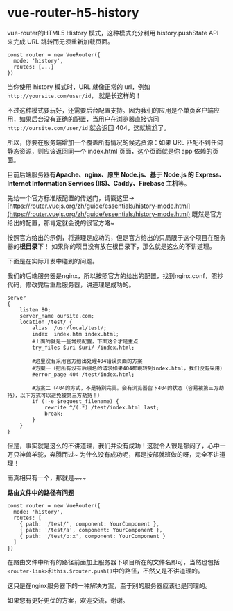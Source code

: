 # vue-router-h5-history
vue-router的HTML5 History 模式，这种模式充分利用 history.pushState API 来完成 URL 跳转而无须重新加载页面。

```language
const router = new VueRouter({
  mode: 'history',
  routes: [...]
})
```
当你使用 history 模式时，URL 就像正常的 url，例如 `http://yoursite.com/user/id`， 就是长这样的！

不过这种模式要玩好，还需要后台配置支持。因为我们的应用是个单页客户端应用，如果后台没有正确的配置，当用户在浏览器直接访问 `http://oursite.com/user/id` 就会返回 404，这就尴尬了。

所以，你要在服务端增加一个覆盖所有情况的候选资源：如果 URL 匹配不到任何静态资源，则应该返回同一个 index.html 页面，这个页面就是你 app 依赖的页面。

目前后端服务器有**Apache、nginx、原生 Node.js、基于 Node.js 的 Express、Internet Information Services (IIS)、Caddy、Firebase 主机**等。

先给一个官方标准版配置的传送门，请戳这里→ [https://router.vuejs.org/zh/guide/essentials/history-mode.html](https://router.vuejs.org/zh/guide/essentials/history-mode.html)
既然是官方给出的配置，那肯定就会说的很官方咯~

按照官方给出的示例，将道理是成功的，但是官方给出的只局限于这个项目在服务器的**根目录**下！
如果你的项目没有放在根目录下，那么就是这么的不讲道理。

下面是在实际开发中碰到的问题。

我们的后端服务器是nginx，所以按照官方的给出的配置，找到nginx.conf，照抄代码，修改完后重启服务器，讲道理是成功的。
```language
server
{
    listen 80;
    server_name oursite.com;
    location /test/ {            
        alias  /usr/local/test/;
        index  index.htm index.html;
        #上面的就是一些常规配置，下面这个才是重点
        try_files $uri $uri/ /index.html;

        #这里没有采用官方给出处理404错误页面的方案
        #方案一（把所有没有后缀名的请求如果404都跳转到index.html，我们没有采用）
        #error_page 404 /test/index.html;

        #方案二（404的方式，不是特别完美。会有浏览器留下404的状态（容易被第三方劫持），以下方式可以避免被第三方劫持！）
        if (!-e $request_filename) {
            rewrite ^/(.*) /test/index.html last;
            break;
        }
    }
}
```

但是，事实就是这么的不讲道理，我们并没有成功！这就令人很是郁闷了，心中一万只神兽羊驼，奔腾而过~ 为什么没有成功呢，都是按部就班做的呀，完全不讲道理！

而真相只有一个，那就是~~~ 

**路由文件中的路径有问题**
```language
const router = new VueRouter({
  mode: 'history',
  routes: [
    { path: '/test/', component: YourComponent },
    { path: '/test/a', component: YourComponent },
    { path: '/test/b:x', component: YourComponent }
  ]
})
```
在路由文件中所有的路径前面加上服务器下项目所在的文件名即可，当然也包括`<router-link>`和`this.$router.push()`中的路径，不然又是不讲道理的。

这只是在nginx服务器下的一种解决方案，至于别的服务器应该也是同理的。

如果您有更好更优的方案，欢迎交流，谢谢。
